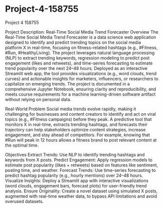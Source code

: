 # Project-4-158755
Project 4 158755

Project Description: Real-Time Social Media Trend Forecaster
Overview
The Real-Time Social Media Trend Forecaster is a data science web application designed to identify and predict trending topics on the social media platform X in real-time, focusing on fitness-related hashtags (e.g., #Fitness, #Run, #HealthyLiving). The project leverages natural language processing (NLP) to extract trending keywords, regression modeling to predict post engagement (likes and retweets), and time-series forecasting to estimate trend popularity over the next 24–48 hours. Deployed as an interactive Streamlit web app, the tool provides visualizations (e.g., word clouds, trend curves) and actionable insights for marketers, influencers, or researchers to capitalize on emerging trends. The project is documented in a comprehensive Jupyter Notebook, ensuring clarity and reproducibility, and meets course requirements for a machine learning-driven software artifact without relying on personal data.

Real-World Problem
Social media trends evolve rapidly, making it challenging for businesses and content creators to identify and act on viral topics (e.g., #Fitness campaigns) before they peak. A predictive tool that monitors X in real-time, extracts trending hashtags, and forecasts their trajectory can help stakeholders optimize content strategies, increase engagement, and stay ahead of competitors. For example, knowing that #Run will peak in 12 hours allows a fitness brand to post relevant content at the optimal time.

Objectives
Extract Trends: Use NLP to identify trending hashtags and keywords from X posts.
Predict Engagement: Apply regression models to estimate post popularity (likes + retweets) based on features like sentiment, posting time, and weather.
Forecast Trends: Use time-series forecasting to predict hashtag popularity (e.g., hourly mentions) over 24–48 hours.
Visualize Insights: Deploy a Streamlit app with interactive visualizations (word clouds, engagement bars, forecast plots) for user-friendly trend analysis.
Ensure Originality: Create a novel dataset using simulated X posts, augmented with real-time weather data, to bypass API limitations and avoid overused datasets.

